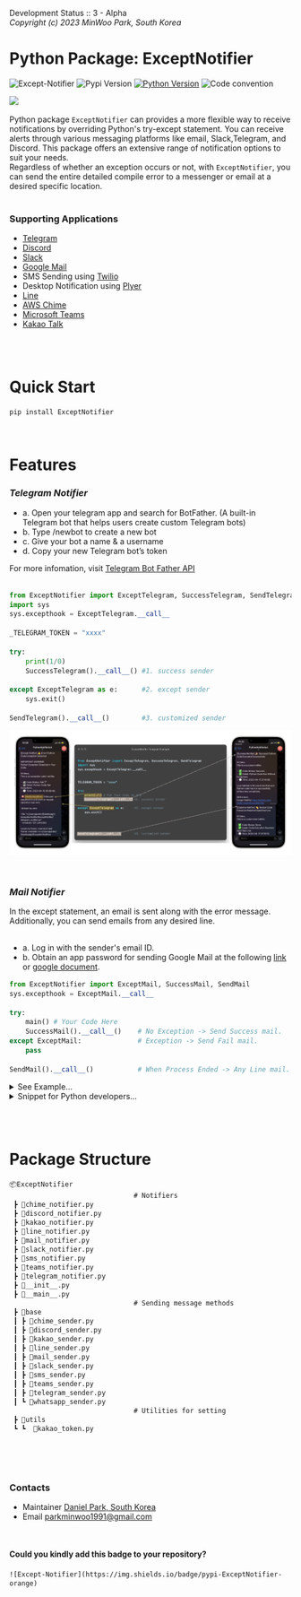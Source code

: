 Development Status :: 3 - Alpha <br>
*Copyright (c) 2023 MinWoo Park, South Korea*
<br>

# Python Package: ExceptNotifier
![Except-Notifier](https://img.shields.io/badge/pypi-ExceptNotifier-orange)
![Pypi Version](https://img.shields.io/pypi/v/ExceptNotifier.svg)
[![Python Version](https://img.shields.io/badge/python-3.6%2C3.7%2C3.8-black.svg)](code_of_conduct.md)
![Code convention](https://img.shields.io/badge/code%20convention-pep8-black)



![](https://github.com/dsdanielpark/ExceptNotifier/blob/main/assets/imgs/main1.png)




Python package `ExceptNotifier` can provides a more flexible way to receive notifications by overriding Python's try-except statement. You can receive alerts through various messaging platforms like email, Slack,Telegram, and Discord. This package offers an extensive range of notification options to suit your needs. 
<br>
Regardless of whether an exception occurs or not, with `ExceptNotifier`, you can send the entire detailed compile error to a messenger or email at a desired specific location. 
<br><br>

### Supporting Applications
- [Telegram](https://telegram.org/)
- [Discord](https://discord.com/)
- [Slack](https://slack.com/)
- [Google Mail](https://mail.google.com/)
- SMS Sending using [Twilio](https://www.twilio.com/en-us)
- Desktop Notification using [Plyer](https://github.com/kivy/plyer)
- [Line](https://line.me/en/)
- [AWS Chime](https://aws.amazon.com/ko/chime/download-chime/)
- [Microsoft Teams](https://www.microsoft.com/en/microsoft-teams/download-app)
- [Kakao Talk](https://www.kakaocorp.com/page/service/service/KakaoTalk?lang=en)


<br><br>

# Quick Start
```
pip install ExceptNotifier
```


<br>

# Features
### *Telegram Notifier*

- a. Open your telegram app and search for BotFather. (A built-in Telegram bot that helps users create custom Telegram bots) <br>
- b. Type /newbot to create a new bot <br>
- c. Give your bot a name & a username <br>
- d. Copy your new Telegram bot’s token <br>

For more infomation, visit [Telegram Bot Father API](https://core.telegram.org/bots/api)
<br><br>

 
```python
from ExceptNotifier import ExceptTelegram, SuccessTelegram, SendTelegram
import sys
sys.excepthook = ExceptTelegram.__call__

_TELEGRAM_TOKEN = "xxxx"

try:
    print(1/0)  
    SuccessTelegram().__call__() #1. success sender          

except ExceptTelegram as e:      #2. except sender            
    sys.exit()

SendTelegram().__call__()        #3. customized sender     
```

![](https://github.com/dsdanielpark/ExceptNotifier/blob/main/assets/imgs/fig44.png)

<br>

### *Mail Notifier*
In the except statement, an email is sent along with the error message. Additionally, you can send emails from any desired line. <br><br>
- a. Log in with the sender's email ID. <br>
- b. Obtain an app password for sending Google Mail at the following [link](https://myaccount.google.com/u/3/apppasswords?utm_source=google-account&utm_medium=myaccountsecurity&utm_campaign=tsv-settings&rapt=AEjHL4N2bMRWO46VaMp_jP06zQK14BWNPv66l2o59iJ99CkO8BjYnmoRUe9dtSchkkbubHZMUhevkAnwVJRHb9ygO3afispNlw) or [google document](https://support.google.com/accounts/answer/185833?hl=en). 

```python
from ExceptNotifier import ExceptMail, SuccessMail, SendMail
sys.excepthook = ExceptMail.__call__

try:
    main() # Your Code Here
    SuccessMail().__call__()    # No Exception -> Send Success mail.
except ExceptMail:              # Exception -> Send Fail mail.
    pass

SendMail().__call__()           # When Process Ended -> Any Line mail.
```

<details>
<summary> See Example...</summary>

```python
import sys
from ExceptNotifier import ExceptMail, SuccessMail, SendMail

# 01. Set variable
_gmail_receiver = 'xxxxx@gmail.com'
_gmail_sender = 'xxxxx@gmail.com'
_gmail_app_password_of_sender = 'xxxxx'

sys.excepthook = ExceptMail.__call__

try:
    # 02.Locate your code
    print(1/0)   
    SuccessMail().__call__()   # Success Mail

except ExceptMail as e:        # Exception Mail       
    sys.exit()
    print(e)

SendMail().__call__()          # Put Any Line: Sending mail
```
</details>

<details>
<summary> Snippet for Python developers...</summary>

```python
import sys
from ExceptNotifier import ExceptMail, SuccessMail, SendMail

global _gmail_receiver, _gmail_sender, _gmail_app_password_of_sender
_gmail_receiver = 'xxxxxxx@gmail.com'
_gmail_sender = 'yyyyyy@gmail.com'
_gmail_app_password_of_sender = 'zzzzzz'
sys.excepthook = ExceptMail.__call__

try:
    'your code'
    SuccessMail().__call__()
except ExceptMail:
    pass

SendMail().__call__() 
```
</details>



<br><br>

# Package Structure

```
📦ExceptNotifier
                               # Notifiers
 ┣ 📜chime_notifier.py
 ┣ 📜discord_notifier.py
 ┣ 📜kakao_notifier.py
 ┣ 📜line_notifier.py
 ┣ 📜mail_notifier.py
 ┣ 📜slack_notifier.py
 ┣ 📜sms_notifier.py
 ┣ 📜teams_notifier.py
 ┣ 📜telegram_notifier.py
 ┣ 📜__init__.py
 ┣ 📜__main__.py
                               # Sending message methods
 ┣ 📂base
 ┃ ┣ 📜chime_sender.py
 ┃ ┣ 📜discord_sender.py
 ┃ ┣ 📜kakao_sender.py
 ┃ ┣ 📜line_sender.py
 ┃ ┣ 📜mail_sender.py
 ┃ ┣ 📜slack_sender.py
 ┃ ┣ 📜sms_sender.py
 ┃ ┣ 📜teams_sender.py
 ┃ ┣ 📜telegram_sender.py
 ┃ ┗ 📜whatsapp_sender.py
                               # Utilities for setting
 ┣ 📂utils
 ┗ ┗  📜kakao_token.py
```


<br><br><br>
### Contacts
- Maintainer [Daniel Park, South Korea](https://github.com/DSDanielPark) <br>
- Email parkminwoo1991@gmail.com
<br>
  
#### Could you kindly add this badge to your repository?
  ```
![Except-Notifier](https://img.shields.io/badge/pypi-ExceptNotifier-orange)
  ```


